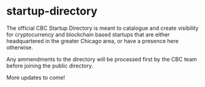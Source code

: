 # startup-directory
The official CBC Startup Directory is meant to catalogue and create visibility for cryptocurrency and blockchain based startups that are either headquartered in the greater Chicago area, or have a presence here otherwise.

Any ammendments to the directory will be processed first by the CBC team before joining the public directory. 

More updates to come! 
